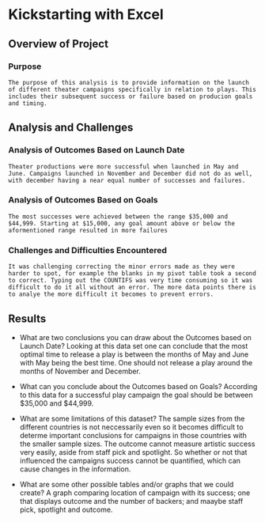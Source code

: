 # Kickstarting with Excel

## Overview of Project

### Purpose 
    The purpose of this analysis is to provide information on the launch of different theater campaigns specifically in relation to plays. This includes their subsequent success or failure based on producion goals and timing.

## Analysis and Challenges

### Analysis of Outcomes Based on Launch Date
    Theater productions were more successful when launched in May and June. Campaigns launched in November and December did not do as well, with december having a near equal number of successes and failures.
    
### Analysis of Outcomes Based on Goals
    The most successes were achieved between the range $35,000 and $44,999. Starting at $15,000, any goal amount above or below the aformentioned range resulted in more failures

### Challenges and Difficulties Encountered 
    It was challenging correcting the minor errors made as they were harder to spot, for example the blanks in my pivot table took a second to correct. Typing out the COUNTIFS was very time consuming so it was difficult to do it all without an error. The more data points there is to analye the more difficult it becomes to prevent errors.

## Results

- What are two conclusions you can draw about the Outcomes based on Launch Date? 
    Looking at this data set one can conclude that the most optimal time to release a play is between the months of May and June with May being the best time. One should not release a play around the months of November and December.

- What can you conclude about the Outcomes based on Goals? 
    According to this data for a successful play campaign the goal should be between $35,000 and $44,999.
    
    

- What are some limitations of this dataset? The sample sizes from the different countries is not neccessarily even so it becomes difficult to determe important conclusions for campaigns in those countries with the smaller sample sizes. The outcome cannot measure artistic success very easily, aside from staff pick and spotlight. So whether or not that influenced the campaigns success cannot be quantified, which can cause changes in the information.

- What are some other possible tables and/or graphs that we could create? A graph comparing location of campaign with its success; one that displays outcome and the number of backers; and maaybe staff pick, spotlight and outcome.
